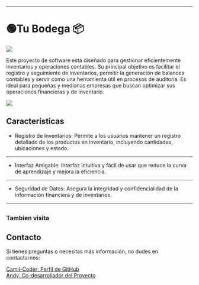 
------------


<h1> 🟢Tu Bodega  📦</h1>

<p>
		<img  src="https://i.imgur.com/KePtaHj.jpeg"   />
</p>
<p>
	Este proyecto de software está diseñado para gestionar eficientemente inventarios y operaciones contables. Su principal objetivo es facilitar el registro y seguimiento de inventarios, permitir la generación de balances contables y servir como una herramienta útil en procesos de auditoría. Es ideal para pequeñas y medianas empresas que buscan optimizar sus operaciones financieras y de inventario.
</p>
<p>
		<img  src="https://i.imgur.com/N6uZLTp.png"   />
</p>
<h2>Características</h2>

- Registro de Inventarios: Permite a los usuarios mantener un registro detallado de los productos en inventario, incluyendo cantidades, ubicaciones y estado.



------------


- Interfaz Amigable: Interfaz intuitiva y fácil de usar que reduce la curva de aprendizaje y mejora la eficiencia.


------------


- Seguridad de Datos: Asegura la integridad y confidencialidad de la información financiera y de inventarios.

------------
<h2></h2>
<h3>Tambien visita</h3>


<h2></h2>
<p><h2>Contacto</h2>Si tienes preguntas o necesitas más información, no dudes en contactarnos:</p>
<a href="https://github.com/Camil-Coder">Camil-Coder: Perfil de GitHub</a><br>
<a href="https://github.com/Andy2691">Andy, Co-desarrollador del Proyecto</a>
<h2></h2>

